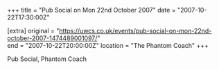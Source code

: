 +++
title = "Pub Social on Mon 22nd October 2007"
date = "2007-10-22T17:30:00Z"

[extra]
original = "https://uwcs.co.uk/events/pub-social-on-mon-22nd-october-2007-1474489001097/"    
end = "2007-10-22T20:00:00Z"
location = "The Phantom Coach"
+++

Pub Social, Phantom Coach

